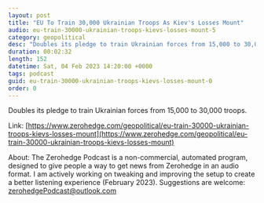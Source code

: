 ```yaml
---
layout: post
title: "EU To Train 30,000 Ukrainian Troops As Kiev's Losses Mount"
audio: eu-train-30000-ukrainian-troops-kievs-losses-mount-5
category: geopolitical
desc: "Doubles its pledge to train Ukrainian forces from 15,000 to 30,000 troops."
duration: 00:02:32
length: 152
datetime: Sat, 04 Feb 2023 14:20:00 +0000
tags: podcast
guid: eu-train-30000-ukrainian-troops-kievs-losses-mount-0
order: 0
---
```

Doubles its pledge to train Ukrainian forces from 15,000 to 30,000 troops.

Link: [https://www.zerohedge.com/geopolitical/eu-train-30000-ukrainian-troops-kievs-losses-mount](https://www.zerohedge.com/geopolitical/eu-train-30000-ukrainian-troops-kievs-losses-mount)

About: The Zerohedge Podcast is a non-commercial, automated program, designed to give people a way to get news from Zerohedge in an audio format.  I am actively working on tweaking and improving the setup to create a better listening experience (February 2023).  Suggestions are welcome: [zerohedgePodcast@outlook.com](mailto:zerohedgePodcast@outlook.com)